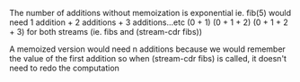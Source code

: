 The number of additions without memoization is exponential
ie. fib(5) would need
          1 addition   +   2 additions   +   3 additions...etc 
            (0 + 1)       (0 + 1 + 2)         (0 + 1 + 2 + 3)
    for both streams (ie. fibs and (stream-cdr fibs))

A memoized version would need n additions because we would remember the 
value of the first addition so when (stream-cdr fibs) is called, it doesn't 
need to redo the computation